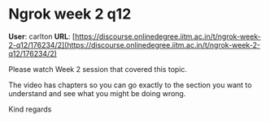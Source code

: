 # Ngrok week 2 q12

**User**: carlton
**URL**: [https://discourse.onlinedegree.iitm.ac.in/t/ngrok-week-2-q12/176234/2](https://discourse.onlinedegree.iitm.ac.in/t/ngrok-week-2-q12/176234/2)

Please watch Week 2 session that covered this topic.

The video has chapters so you can go exactly to the section you want to understand and see what you might be doing wrong.

Kind regards
